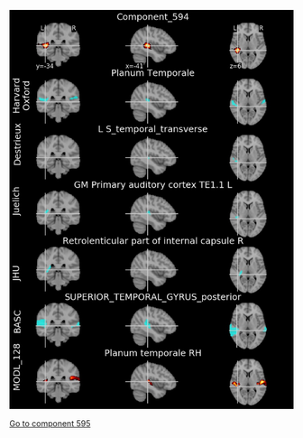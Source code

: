 


![594](preliminary/594.jpg "Component 594")

[Go to component 595](https://parietal-inria.github.io/MODL_atlas/1024/595 "Component 595")
